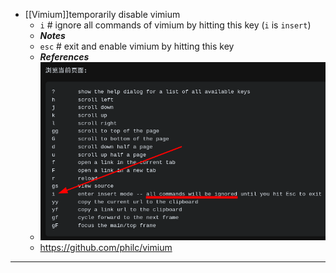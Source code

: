 - [[Vimium]]temporarily disable vimium
  * `i` # ignore all commands of vimium by hitting this key (`i` is `insert`)
  * ***Notes***
  * `esc` # exit and enable vimium by hitting this key
  * ***References***
  * ![image.png](./assets/image_1664681977520_0.png)
  * https://github.com/philc/vimium
- ---
